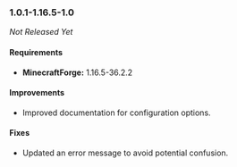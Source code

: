 ### 1.0.1-1.16.5-1.0

_Not Released Yet_

#### Requirements
- **MinecraftForge:** 1.16.5-36.2.2

#### Improvements

- Improved documentation for configuration options.

#### Fixes

- Updated an error message to avoid potential confusion.
